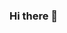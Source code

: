 ### Hi there 👋

<!--
**JosephineEsposito/JosephineEsposito** is a ✨ _special_ ✨ repository because its `README.md` (this file) appears on your GitHub profile.

Here are some ideas to get you started:

- 🔭 I’m currently working on ...
- 🌱 I’m currently learning ...
- 👯 I’m looking to collaborate on ...
- 🤔 I’m looking for help with ...
- 💬 Ask me about ...
- 📫 How to reach me: ...
- 😄 Pronouns: ...
- ⚡ Fun fact: ...


[![JosephineEsposito's GitHub stats](https://github-readme-stats.vercel.app/api?username=JosephineEsposito)](https://github.com/JosephineEsposito/github-readme-stats)


-->
